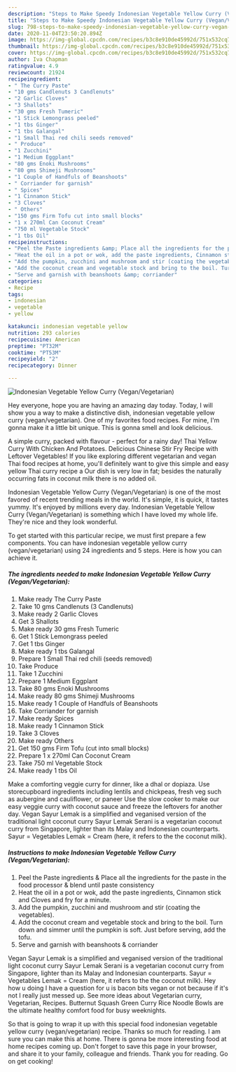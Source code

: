 ```yaml
---
description: "Steps to Make Speedy Indonesian Vegetable Yellow Curry (Vegan/Vegetarian)"
title: "Steps to Make Speedy Indonesian Vegetable Yellow Curry (Vegan/Vegetarian)"
slug: 798-steps-to-make-speedy-indonesian-vegetable-yellow-curry-vegan-vegetarian
date: 2020-11-04T23:50:20.894Z
image: https://img-global.cpcdn.com/recipes/b3c8e910de45992d/751x532cq70/indonesian-vegetable-yellow-curry-veganvegetarian-recipe-main-photo.jpg
thumbnail: https://img-global.cpcdn.com/recipes/b3c8e910de45992d/751x532cq70/indonesian-vegetable-yellow-curry-veganvegetarian-recipe-main-photo.jpg
cover: https://img-global.cpcdn.com/recipes/b3c8e910de45992d/751x532cq70/indonesian-vegetable-yellow-curry-veganvegetarian-recipe-main-photo.jpg
author: Iva Chapman
ratingvalue: 4.9
reviewcount: 21924
recipeingredient:
- " The Curry Paste"
- "10 gms Candlenuts 3 Candlenuts"
- "2 Garlic Cloves"
- "3 Shallots"
- "30 gms Fresh Tumeric"
- "1 Stick Lemongrass peeled"
- "1 tbs Ginger"
- "1 tbs Galangal"
- "1 Small Thai red chili seeds removed"
- " Produce"
- "1 Zucchini"
- "1 Medium Eggplant"
- "80 gms Enoki Mushrooms"
- "80 gms Shimeji Mushrooms"
- "1 Couple of Handfuls of Beanshoots"
- " Corriander for garnish"
- " Spices"
- "1 Cinnamon Stick"
- "3 Cloves"
- " Others"
- "150 gms Firm Tofu cut into small blocks"
- "1 x 270ml Can Coconut Cream"
- "750 ml Vegetable Stock"
- "1 tbs Oil"
recipeinstructions:
- "Peel the Paste ingredients &amp; Place all the ingredients for the paste in the food processor &amp; blend until paste consistency"
- "Heat the oil in a pot or wok, add the paste ingredients, Cinnamon stick and Cloves and fry for a minute."
- "Add the pumpkin, zucchini and mushroom and stir (coating the vegetables)."
- "Add the coconut cream and vegetable stock and bring to the boil. Turn down and simmer until the pumpkin is soft. Just before serving, add the tofu."
- "Serve and garnish with beanshoots &amp; corriander"
categories:
- Recipe
tags:
- indonesian
- vegetable
- yellow

katakunci: indonesian vegetable yellow 
nutrition: 293 calories
recipecuisine: American
preptime: "PT32M"
cooktime: "PT53M"
recipeyield: "2"
recipecategory: Dinner

---
```



![Indonesian Vegetable Yellow Curry (Vegan/Vegetarian)](https://img-global.cpcdn.com/recipes/b3c8e910de45992d/751x532cq70/indonesian-vegetable-yellow-curry-veganvegetarian-recipe-main-photo.jpg)

Hey everyone, hope you are having an amazing day today. Today, I will show you a way to make a distinctive dish, indonesian vegetable yellow curry (vegan/vegetarian). One of my favorites food recipes. For mine, I'm gonna make it a little bit unique. This is gonna smell and look delicious.

A simple curry, packed with flavour - perfect for a rainy day! Thai Yellow Curry With Chicken And Potatoes. Delicious Chinese Stir Fry Recipe with Leftover Vegetables! If you like exploring different vegetarian and vegan Thai food recipes at home, you&#39;ll definitely want to give this simple and easy yellow Thai curry recipe a Our dish is very low in fat; besides the naturally occurring fats in coconut milk there is no added oil.

Indonesian Vegetable Yellow Curry (Vegan/Vegetarian) is one of the most favored of recent trending meals in the world. It's simple, it is quick, it tastes yummy. It's enjoyed by millions every day. Indonesian Vegetable Yellow Curry (Vegan/Vegetarian) is something which I have loved my whole life. They're nice and they look wonderful.


To get started with this particular recipe, we must first prepare a few components. You can have indonesian vegetable yellow curry (vegan/vegetarian) using 24 ingredients and 5 steps. Here is how you can achieve it.

<!--inarticleads1-->

##### The ingredients needed to make Indonesian Vegetable Yellow Curry (Vegan/Vegetarian):

1. Make ready  The Curry Paste
1. Take 10 gms Candlenuts (3 Candlenuts)
1. Make ready 2 Garlic Cloves
1. Get 3 Shallots
1. Make ready 30 gms Fresh Tumeric
1. Get 1 Stick Lemongrass peeled
1. Get 1 tbs Ginger
1. Make ready 1 tbs Galangal
1. Prepare 1 Small Thai red chili (seeds removed)
1. Take  Produce
1. Take 1 Zucchini
1. Prepare 1 Medium Eggplant
1. Take 80 gms Enoki Mushrooms
1. Make ready 80 gms Shimeji Mushrooms
1. Make ready 1 Couple of Handfuls of Beanshoots
1. Take  Corriander for garnish
1. Make ready  Spices
1. Make ready 1 Cinnamon Stick
1. Take 3 Cloves
1. Make ready  Others
1. Get 150 gms Firm Tofu (cut into small blocks)
1. Prepare 1 x 270ml Can Coconut Cream
1. Take 750 ml Vegetable Stock
1. Make ready 1 tbs Oil


Make a comforting veggie curry for dinner, like a dhal or dopiaza. Use storecupboard ingredients including lentils and chickpeas, fresh veg such as aubergine and cauliflower, or paneer Use the slow cooker to make our easy veggie curry with coconut sauce and freeze the leftovers for another day. Vegan Sayur Lemak is a simplified and veganised version of the traditional light coconut curry Sayur Lemak Serani is a vegetarian coconut curry from Singapore, lighter than its Malay and Indonesian counterparts. Sayur = Vegetables Lemak = Cream (here, it refers to the the coconut milk). 

<!--inarticleads2-->

##### Instructions to make Indonesian Vegetable Yellow Curry (Vegan/Vegetarian):

1. Peel the Paste ingredients &amp; Place all the ingredients for the paste in the food processor &amp; blend until paste consistency
1. Heat the oil in a pot or wok, add the paste ingredients, Cinnamon stick and Cloves and fry for a minute.
1. Add the pumpkin, zucchini and mushroom and stir (coating the vegetables).
1. Add the coconut cream and vegetable stock and bring to the boil. Turn down and simmer until the pumpkin is soft. Just before serving, add the tofu.
1. Serve and garnish with beanshoots &amp; corriander


Vegan Sayur Lemak is a simplified and veganised version of the traditional light coconut curry Sayur Lemak Serani is a vegetarian coconut curry from Singapore, lighter than its Malay and Indonesian counterparts. Sayur = Vegetables Lemak = Cream (here, it refers to the the coconut milk). Hey how u doing I have a question for u is bacon bits vegan or not because if it&#39;s not I really just messed up. See more ideas about Vegetarian curry, Vegetarian, Recipes. Butternut Squash Green Curry Rice Noodle Bowls are the ultimate healthy comfort food for busy weeknights. 

So that is going to wrap it up with this special food indonesian vegetable yellow curry (vegan/vegetarian) recipe. Thanks so much for reading. I am sure you can make this at home. There is gonna be more interesting food at home recipes coming up. Don't forget to save this page in your browser, and share it to your family, colleague and friends. Thank you for reading. Go on get cooking!
